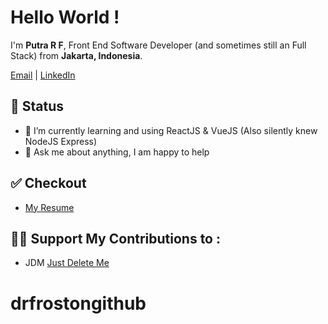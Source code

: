 <h1>
  Hello World !
</h1>

<p>I'm <b>Putra R F</b>, Front End Software Developer (and sometimes still an Full Stack) from <b>Jakarta, Indonesia</b>. </p>

[Email](business.putrarezafardani@gmail.com) | [LinkedIn](https://www.linkedin.com/in/putra-reza-f-3b226253/)

<!-- About you -->

## 📃 Status

- 🌱 I’m currently learning and using ReactJS & VueJS (Also silently knew NodeJS Express)
- 💬 Ask me about anything, I am happy to help

## ✅ Checkout

- [My Resume](https://www.dropbox.com/s/qqnelscq9zbquvm/PRF%20Dev%20Resume.pdf?dl=0)

## 🙋‍♂️ Support My Contributions to : 
- JDM [Just Delete Me](https://github.com/jdm-contrib/jdm/pulls?q=is%3Apr+is%3Aclosed+author%3Adrfrostongithub)

# drfrostongithub
